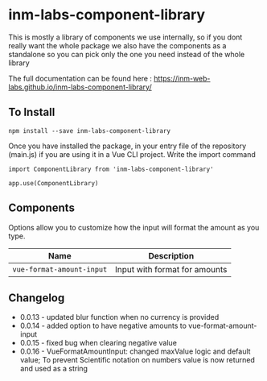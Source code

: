 # inm-labs-component-library

This is mostly a library of components we use internally, so if you dont really want the whole package we also have
the components as a standalone so you can pick only the one you need instead of the whole library

The full documentation can be found here : https://inm-web-labs.github.io/inm-labs-component-library/

## To Install
```
npm install --save inm-labs-component-library
```
Once you have installed the package, in your entry file of the repository (main.js) if you are using it in a Vue CLI project. Write the import command

```
import ComponentLibrary from 'inm-labs-component-library'

app.use(ComponentLibrary)
```

## Components

Options allow you to customize how the input will format the amount as you type.

| Name | Description |
| :----------------: | :-----------:  |
| `vue-format-amount-input` | Input with format for amounts |

## Changelog

- 0.0.13 - updated blur function when no currency is provided
- 0.0.14 - added option to have negative amounts to vue-format-amount-input
- 0.0.15 - fixed bug when clearing negative value
- 0.0.16 - VueFormatAmountInput: changed maxValue logic and default value; To prevent Scientific notation on numbers value is now returned and used as a string
